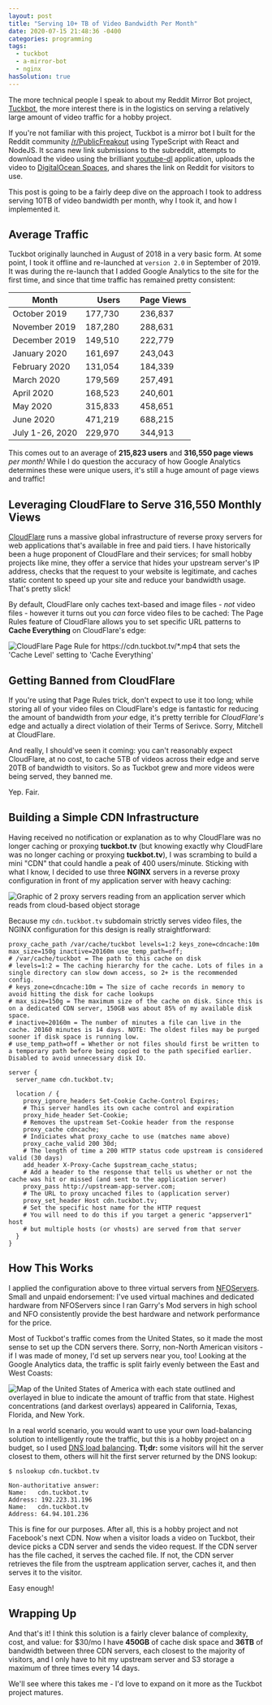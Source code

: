 ```yaml
---
layout: post
title: "Serving 10+ TB of Video Bandwidth Per Month"
date: 2020-07-15 21:48:36 -0400
categories: programming
tags:
  - tuckbot
  - a-mirror-bot
  - nginx
hasSolution: true
---
```


The more technical people I speak to about my Reddit Mirror Bot project, [Tuckbot](https://github.com/kyleratti/tuckbot-downloader), the more interest there is in the logistics on serving a relatively large amount of video traffic for a hobby project.

If you're not familiar with this project, Tuckbot is a mirror bot I built for the Reddit community [/r/PublicFreakout](https://reddit.com/r/PublicFreakout) using TypeScript with React and NodeJS. It scans new link submissions to the subreddit, attempts to download the video using the brilliant [youtube-dl](https://youtube-dl.org/) application, uploads the video to [DigitalOcean Spaces](https://www.digitalocean.com/products/spaces/), and shares the link on Reddit for visitors to use.

This post is going to be a fairly deep dive on the approach I took to address serving 10TB of video bandwidth per month, why I took it, and how I implemented it.

## Average Traffic

Tuckbot originally launched in August of 2018 in a very basic form. At some point, I took it offline and re-launched at `version 2.0` in September of 2019. It was during the re-launch that I added Google Analytics to the site for the first time, and since that time traffic has remained pretty consistent:

<table style="max-width: 500px">
  <thead>
    <tr>
      <th style="width: 40%">Month</th>
      <th style="width: 30%">Users</th>
      <th style="width: 30%">Page Views</th>
    </tr>
  </thead>
  <tbody>
    <tr>
      <td>October 2019</td>
      <td class="rightAlign">177,730</td>
      <td class="rightAlign">236,837</td>
    </tr>
    <tr>
      <td>November 2019</td>
      <td class="rightAlign">187,280</td>
      <td class="rightAlign">288,631</td>
    </tr>
    <tr>
      <td>December 2019</td>
      <td class="rightAlign">149,510</td>
      <td class="rightAlign">222,779</td>
    </tr>
    <tr>
      <td>January 2020</td>
      <td class="rightAlign">161,697</td>
      <td class="rightAlign">243,043</td>
    </tr>
    <tr>
      <td>February 2020</td>
      <td class="rightAlign">131,054</td>
      <td class="rightAlign">184,339</td>
    </tr>
    <tr>
      <td>March 2020</td>
      <td class="rightAlign">179,569</td>
      <td class="rightAlign">257,491</td>
    </tr>
    <tr>
      <td>April 2020</td>
      <td class="rightAlign">168,523</td>
      <td class="rightAlign">240,601</td>
    </tr>
    <tr>
      <td>May 2020</td>
      <td class="rightAlign">315,833</td>
      <td class="rightAlign">458,651</td>
    </tr>
    <tr>
      <td>June 2020</td>
      <td class="rightAlign">471,219</td>
      <td class="rightAlign">688,215</td>
    </tr>
    <tr>
      <td>July 1-26, 2020</td>
      <td class="rightAlign">229,970</td>
      <td class="rightAlign">344,913</td>
    </tr>
  </tbody>
</table>

This comes out to an average of **215,823 users** and **316,550 page views** _per month!_ While I do question the accuracy of how Google Analytics determines these were unique users, it's still a huge amount of page views and traffic!

## Leveraging CloudFlare to Serve 316,550 Monthly Views

[CloudFlare](https://cloudflare.com/) runs a massive global infrastructure of reverse proxy servers for web applications that's available in free and paid tiers. I have historically been a huge proponent of CloudFlare and their services; for small hobby projects like mine, they offer a service that hides your upstream server's IP address, checks that the request to your website is legitimate, and caches static content to speed up your site and reduce your bandwidth usage. That's pretty slick!

By default, CloudFlare only caches text-based and image files - _not_ video files - however it turns out you _can_ force video files to be cached: The Page Rules feature of CloudFlare allows you to set specific URL patterns to **Cache Everything** on CloudFlare's edge:

<img src="/assets/2020-07-15-reddit-mirror-bot-cdn/img/cloudflare-pagerule.png" alt="CloudFlare Page Rule for https://cdn.tuckbot.tv/*.mp4 that sets the 'Cache Level' setting to 'Cache Everything'" />

## Getting Banned from CloudFlare

If you're using that Page Rules trick, don't expect to use it too long; while storing all of your video files on CloudFlare's edge is fantastic for reducing the amount of bandwidth from _your_ edge, it's pretty terrible for _CloudFlare's_ edge and actually a direct violation of their Terms of Serivce. Sorry, Mitchell at CloudFlare.

And really, I should've seen it coming: you can't reasonably expect CloudFlare, at no cost, to cache 5TB of videos across their edge and serve 20TB of bandwidth to visitors. So as Tuckbot grew and more videos were being served, they banned me.

Yep. Fair.

<h2 id="solution">Building a Simple CDN Infrastructure</h2>

Having received no notification or explanation as to why CloudFlare was no longer caching or proxying **tuckbot.tv** (but knowing exactly why CloudFlare was no longer caching or proxying **tuckbot.tv**), I was scrambing to build a mini "CDN" that could handle a peak of 400 users/minute. Sticking with what I know, I decided to use three **NGINX** servers in a reverse proxy configuration in front of my application server with heavy caching:

<img src="/assets/2020-07-15-reddit-mirror-bot-cdn/img/tuckbot-cdn.svg" alt="Graphic of 2 proxy servers reading from an application server which reads from cloud-based object storage" />

Because my `cdn.tuckbot.tv` subdomain strictly serves video files, the NGINX configuration for this design is really straightforward:

```nginx
proxy_cache_path /var/cache/tuckbot levels=1:2 keys_zone=cdncache:10m max_size=150g inactive=20160m use_temp_path=off;
# /var/cache/tuckbot = The path to this cache on disk
# levels=1:2 = The caching hierarchy for the cache. Lots of files in a single directory can slow down access, so 2+ is the recommended config.
# keys_zone=cdncache:10m = The size of cache records in memory to avoid hitting the disk for cache lookups
# max_size=150g = The maximum size of the cache on disk. Since this is on a dedicated CDN server, 150GB was about 85% of my available disk space.
# inactive=20160m = The number of minutes a file can live in the cache. 20160 minutes is 14 days. NOTE: The oldest files may be purged sooner if disk space is running low.
# use_temp_path=off = Whether or not files should first be written to a temporary path before being copied to the path specified earlier. Disabled to avoid unnecessary disk IO.

server {
  server_name cdn.tuckbot.tv;

  location / {
    proxy_ignore_headers Set-Cookie Cache-Control Expires;
    # This server handles its own cache control and expiration
    proxy_hide_header Set-Cookie;
    # Removes the upstream Set-Cookie header from the response
    proxy_cache cdncache;
    # Indiciates what proxy_cache to use (matches name above)
    proxy_cache_valid 200 30d;
    # The length of time a 200 HTTP status code upstream is considered valid (30 days)
    add_header X-Proxy-Cache $upstream_cache_status;
    # Add a header to the response that tells us whether or not the cache was hit or missed (and sent to the application server)
    proxy_pass http://upstream-app-server.com;
    # The URL to proxy uncached files to (application server)
    proxy_set_header Host cdn.tuckbot.tv;
    # Set the specific host name for the HTTP request
    # You will need to do this if you target a generic "appserver1" host
    # but multiple hosts (or vhosts) are served from that server
  }
}
```

## How This Works

I applied the configuration above to three virtual servers from [NFOServers](https://www.nfoservers.com/virtual-dedicated-private-server-rentals.php). Small and unpaid endorsement: I've used virtual machines and dedicated hardware from NFOServers since I ran Garry's Mod servers in high school and NFO consistently provide the best hardware and network performance for the price.

Most of Tuckbot's traffic comes from the United States, so it made the most sense to set up the CDN servers there. Sorry, non-North American visitors - if I was made of money, I'd set up servers near you, too! Looking at the Google Analytics data, the traffic is split fairly evenly between the East and West Coasts:

<img src="/assets/2020-07-15-reddit-mirror-bot-cdn/img/tuckbot-june-traffic.png" alt= "Map of the United States of America with each state outlined and overlayed in blue to indicate the amount of traffic from that state. Highest concentrations (and darkest overlays) appeared in California, Texas, Florida, and New York." />

In a real world scenario, you would want to use your own load-balancing solution to intelligently route the traffic, but this is a hobby project on a budget, so I used [DNS load balancing](https://serverfault.com/a/102882). **Tl;dr:** some visitors will hit the server closest to them, others will hit the first server returned by the DNS lookup:

```shell_session
$ nslookup cdn.tuckbot.tv

Non-authoritative answer:
Name:   cdn.tuckbot.tv
Address: 192.223.31.196
Name:   cdn.tuckbot.tv
Address: 64.94.101.236
```

This is fine for our purposes. After all, this is a hobby project and not Facebook's next CDN. Now when a visitor loads a video on Tuckbot, their device picks a CDN server and sends the video request. If the CDN server has the file cached, it serves the cached file. If not, the CDN server retrieves the file from the usptream application server, caches it, and then serves it to the visitor.

Easy enough!

## Wrapping Up

And that's it! I think this solution is a fairly clever balance of complexity, cost, and value: for \$30/mo I have **450GB** of cache disk space and **36TB** of bandwidth between three CDN servers, each closest to the majority of visitors, and I only have to hit my upstream server and S3 storage a maximum of three times every 14 days.

We'll see where this takes me - I'd love to expand on it more as the Tuckbot project matures.
